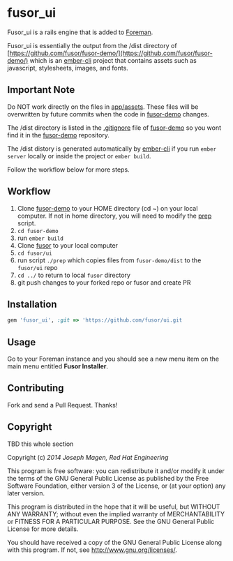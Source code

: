 # fusor_ui

Fusor_ui is a rails engine that is added to [Foreman](https://github.com/theforeman/foreman/).

Fusor_ui is essentially the output from the /dist directory of [https://github.com/fusor/fusor-demo/](https://github.com/fusor/fusor-demo/) which is an [ember-cli](http://www.ember-cli.com/) project that contains assets such as javascript, stylesheets, images, and fonts.

## Important Note

Do NOT work directly on the files in [app/assets](https://github.com/fusor/fusor/tree/master/ui/app/assets). These files will be overwritten by future commits when the code in [fusor-demo](https://github.com/fusor/fusor-demo/) changes.

The /dist directory is listed in the [.gitignore](https://github.com/fusor/fusor-demo/blob/master/.gitignore) file of [fusor-demo](https://github.com/fusor/fusor-demo/) so you wont find it in the [fusor-demo](https://github.com/fusor/fusor-demo/) repository.

The /dist distory is generated automatically by [ember-cli](http://www.ember-cli.com/) if you run `ember server` locally or inside the project or `ember build`.

Follow the workflow below for more steps.

## Workflow

1. Clone [fusor-demo](https://github.com/fusor/fusor-demo/) to your HOME directory (cd ~) on your local computer. If not in home directory, you will need to modify the [prep](https://github.com/fusor/fusor/blob/master/ui/prep) script.
2. `cd fusor-demo`
3. run `ember build`
4. Clone [fusor](https://github.com/fusor/) to your local computer
5. `cd fusor/ui`
6. run script `./prep` which copies files from `fusor-demo/dist` to the `fusor/ui` repo
7. `cd ../` to return to local `fusor` directory
8. git push changes to your forked repo or fusor and create PR

## Installation

```ruby
gem 'fusor_ui', :git => 'https://github.com/fusor/ui.git
```

## Usage

Go to your Foreman instance and you should see a new menu item on the main menu entitled **Fusor Installer**.

## Contributing

Fork and send a Pull Request. Thanks!

## Copyright

TBD this whole section

Copyright (c) *2014* *Joseph Magen, Red Hat Engineering*

This program is free software: you can redistribute it and/or modify
it under the terms of the GNU General Public License as published by
the Free Software Foundation, either version 3 of the License, or
(at your option) any later version.

This program is distributed in the hope that it will be useful,
but WITHOUT ANY WARRANTY; without even the implied warranty of
MERCHANTABILITY or FITNESS FOR A PARTICULAR PURPOSE.  See the
GNU General Public License for more details.

You should have received a copy of the GNU General Public License
along with this program.  If not, see <http://www.gnu.org/licenses/>.

